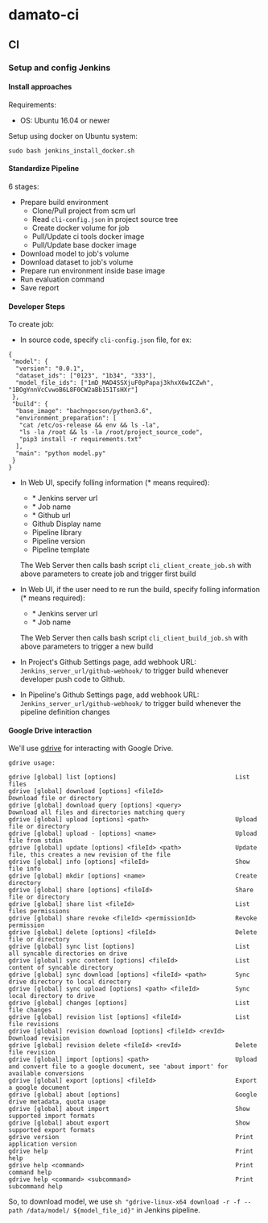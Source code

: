 # damato-ci

## CI

### Setup and config Jenkins

#### Install approaches

Requirements:
- OS: Ubuntu 16.04 or newer


Setup using docker on Ubuntu system:
  ```commandline
  sudo bash jenkins_install_docker.sh
  ```

#### Standardize Pipeline

6 stages:
 - Prepare build environment
   - Clone/Pull project from scm url
   - Read `cli-config.json` in project source tree
   - Create docker volume for job
   - Pull/Update ci tools docker image
   - Pull/Update base docker image
 - Download model to job's volume
 - Download dataset to job's volume
 - Prepare run environment inside base image
 - Run evaluation command
 - Save report
 
#### Developer Steps
To create job:
 - In source code, specify `cli-config.json` file, for ex:
 ```
 {
  "model": {
   "version": "0.0.1",
   "dataset_ids": ["0123", "1b34", "333"],
   "model_file_ids": ["1mD_MAD4SSXjuF0pPapaj3khxX6wICZwh", "1BOgYnnVcCvwoB6L8F0CW2aBb151TsHXr"]
  },
  "build": {
   "base_image": "bachngocson/python3.6",	
   "environment_preparation": [
    "cat /etc/os-release && env && ls -la",
    "ls -la /root && ls -la /root/project_source_code",
    "pip3 install -r requirements.txt"
   ],
   "main": "python model.py"
  }
 }
 ```
 - In Web UI, specify folling information (\* means required):
   - \* Jenkins server url
   - \* Job name
   - \* Github url
   -    Github Display name
   -    Pipeline library
   -    Pipeline version
   -    Pipeline template
   
   The Web Server then calls bash script `cli_client_create_job.sh` with above parameters to create job and trigger first build
   
 - In Web UI, if the user need to re run the build, specify folling information (\* means required):
   - \* Jenkins server url
   - \* Job name
   
   The Web Server then calls bash script `cli_client_build_job.sh` with above parameters to trigger a new build
   
 - In Project's Github Settings page, add webhook URL: `Jenkins_server_url/github-webhook/` to trigger build whenever developer push code to Github.
 - In Pipeline's Github Settings page, add webhook URL: `Jenkins_server_url/github-webhook/` to trigger build whenever the pipeline definition changes

#### Google Drive interaction
We'll use [gdrive](https://github.com/prasmussen/gdrive) for interacting with Google Drive.
```
gdrive usage:

gdrive [global] list [options]                                 List files
gdrive [global] download [options] <fileId>                    Download file or directory
gdrive [global] download query [options] <query>               Download all files and directories matching query
gdrive [global] upload [options] <path>                        Upload file or directory
gdrive [global] upload - [options] <name>                      Upload file from stdin
gdrive [global] update [options] <fileId> <path>               Update file, this creates a new revision of the file
gdrive [global] info [options] <fileId>                        Show file info
gdrive [global] mkdir [options] <name>                         Create directory
gdrive [global] share [options] <fileId>                       Share file or directory
gdrive [global] share list <fileId>                            List files permissions
gdrive [global] share revoke <fileId> <permissionId>           Revoke permission
gdrive [global] delete [options] <fileId>                      Delete file or directory
gdrive [global] sync list [options]                            List all syncable directories on drive
gdrive [global] sync content [options] <fileId>                List content of syncable directory
gdrive [global] sync download [options] <fileId> <path>        Sync drive directory to local directory
gdrive [global] sync upload [options] <path> <fileId>          Sync local directory to drive
gdrive [global] changes [options]                              List file changes
gdrive [global] revision list [options] <fileId>               List file revisions
gdrive [global] revision download [options] <fileId> <revId>   Download revision
gdrive [global] revision delete <fileId> <revId>               Delete file revision
gdrive [global] import [options] <path>                        Upload and convert file to a google document, see 'about import' for available conversions
gdrive [global] export [options] <fileId>                      Export a google document
gdrive [global] about [options]                                Google drive metadata, quota usage
gdrive [global] about import                                   Show supported import formats
gdrive [global] about export                                   Show supported export formats
gdrive version                                                 Print application version
gdrive help                                                    Print help
gdrive help <command>                                          Print command help
gdrive help <command> <subcommand>                             Print subcommand help
```

So, to download model, we use `sh "gdrive-linux-x64 download -r -f --path /data/model/ ${model_file_id}"` in Jenkins pipeline.



